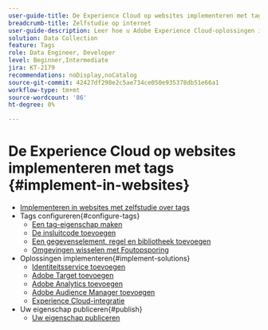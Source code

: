 ```yaml
---
user-guide-title: De Experience Cloud op websites implementeren met tags
breadcrumb-title: Zelfstudie op internet
user-guide-description: Leer hoe u Adobe Experience Cloud-oplossingen implementeert op een website met tags.
solution: Data Collection
feature: Tags
role: Data Engineer, Developer
level: Beginner,Intermediate
jira: KT-2179
recommendations: noDisplay,noCatalog
source-git-commit: 42427df298e2c5ae734ce050e935378db51e66a1
workflow-type: tm+mt
source-wordcount: '86'
ht-degree: 0%

---
```



# De Experience Cloud op websites implementeren met tags {#implement-in-websites}

+ [Implementeren in websites met zelfstudie over tags](overview.md)
+ Tags configureren{#configure-tags}
   + [Een tag-eigenschap maken](create-a-property.md)
   + [De insluitcode toevoegen](add-embed-code.md)
   + [Een gegevenselement, regel en bibliotheek toevoegen](add-data-elements-rules.md)
   + [Omgevingen wisselen met Foutopsporing](switch-environments.md)
+ Oplossingen implementeren{#implement-solutions}
   + [Identiteitsservice toevoegen](id-service.md)
   + [Adobe Target toevoegen](target.md)
   + [Adobe Analytics toevoegen](analytics.md)
   + [Adobe Audience Manager toevoegen](audience-manager.md)
   + [Experience Cloud-integratie](integrations.md)
+ Uw eigenschap publiceren{#publish}
   + [Uw eigenschap publiceren](publish.md)

